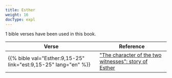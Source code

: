 ```yaml
---
title: Esther
weight: 16
docType: expl
---
```


1 bible verses have been used in this book.

| Verse | Reference |
|-------|-----------|
| {{% bible val="Esther:9,15-25" link="est:9,15-25" lang="en" %}} | ["The character of the two witnesses": story of Esther](/expl/content/witnesses/the-two-witnesses#3181) |
